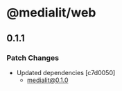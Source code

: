 # @medialit/web

## 0.1.1

### Patch Changes

- Updated dependencies [c7d0050]
    - medialit@0.1.0
